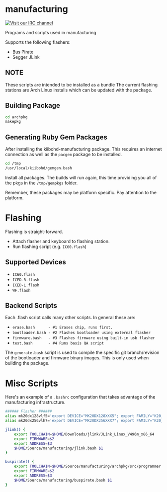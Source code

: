 # manufacturing

[![Visit our IRC channel](https://kiwiirc.com/buttons/irc.freenode.net/input.club.png)](https://kiwiirc.com/client/irc.freenode.net/#input.club)

Programs and scripts used in manufacturing

Supports the following flashers:

* Bus Pirate
* Segger JLink


## NOTE

These scripts are intended to be installed as a bundle
The current flashing stations are Arch Linux installs which can be updated with the package.


## Building Package

```bash
cd archpkg
makepkg
```

## Generating Ruby Gem Packages

After installing the kiibohd-manufacturing package.
This requires an internet connection as well as the `pacgem` package to be installed.

```bash
cd /tmp
/usr/local/kiibohd/gemgen.bash
```

Install all packages.
The builds will run again, this time providing you all of the pkgs in the `/tmp/gempkgs` folder.

Remember, these packages may be platform specific. Pay attention to the platform.



# Flashing

Flashing is straight-forward.

* Attach flasher and keyboard to flashing station.
* Run flashing script (e.g. `IC60.flash`)


## Supported Devices

* `IC60.flash`
* `ICED-R.flash`
* `ICED-L.flash`
* `WF.flash`


## Backend Scripts

Each .flash script calls many other scripts.
In general these are:

* `erase.bash      - #1 Erases chip, runs first.`
* `bootloader.bash - #2 Flashes bootloader using external flasher`
* `firmware.bash   - #3 Flashes firmware using built-in usb flasher`
* `test.bash       - #4 Runs basis QA script`

The `generate.bash` script is used to compile the specific git branch/revision of the bootloader and firmware binary images. This is only used when building the package.


# Misc Scripts

Here's an example of a `.bashrc` configuration that takes advantage of the manufacturing infrastructure.

```bash
###### Flasher ######
alias mk20dx128vlf5='export DEVICE="MK20DX128XXX5"; export FAMILY="K20_50"'
alias mk20dx256vlh7='export DEVICE="MK20DX256XXX7"; export FAMILY="K20_72"'

jlink() {
	export TOOLCHAIN=$HOME/Downloads/jlink/JLink_Linux_V496m_x86_64
	export FIRMWARE=$2
	export ADDRESS=$3
	$HOME/Source/manufacturing/jlink.bash $1
}

buspirate() {
	export TOOLCHAIN=$HOME/Source/manufacturing/archpkg/src/programmer
	export FIRMWARE=$2
	export ADDRESS=$3
	$HOME/Source/manufacturing/buspirate.bash $1
}
```

